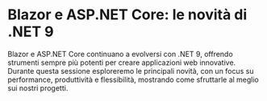 # Blazor e ASP.NET Core: le novità di .NET 9

Blazor e ASP.NET Core continuano a evolversi con .NET 9, offrendo strumenti sempre più potenti per creare applicazioni web innovative. Durante questa sessione esploreremo le principali novità, con un focus su performance, produttività e flessibilità, mostrando come sfruttarle al meglio sui nostri progetti.

